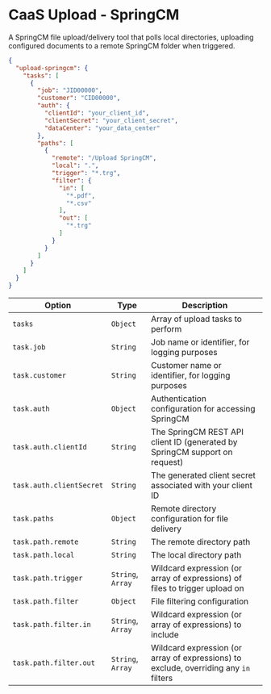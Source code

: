 # CaaS Upload - SpringCM

A SpringCM file upload/delivery tool that polls local directories, uploading configured documents to a remote SpringCM folder when triggered.

```json
{
  "upload-springcm": {
    "tasks": [
      {
        "job": "JID00000",
        "customer": "CID00000",
        "auth": {
          "clientId": "your_client_id",
          "clientSecret": "your_client_secret",
          "dataCenter": "your_data_center"
        },
        "paths": [
          {
            "remote": "/Upload SpringCM",
            "local": ".",
            "trigger": "*.trg",
            "filter": {
              "in": [
                "*.pdf",
                "*.csv"
              ],
              "out": [
                "*.trg"
              ]
            }
          }
        ]
      }
    ]
  }
}
```

| Option | Type | Description |
|--------|------|-------------|
| `tasks` | `Object` | Array of upload tasks to perform |
| `task.job` | `String` | Job name or identifier, for logging purposes |
| `task.customer` | `String` | Customer name or identifier, for logging purposes |
| `task.auth` | `Object` | Authentication configuration for accessing SpringCM |
| `task.auth.clientId` | `String` | The SpringCM REST API client ID (generated by SpringCM support on request) |
| `task.auth.clientSecret` | `String` | The generated client secret associated with your client ID |
| `task.paths` | `Object` | Remote directory configuration for file delivery |
| `task.path.remote` | `String` | The remote directory path |
| `task.path.local` | `String` | The local directory path |
| `task.path.trigger` | `String`, `Array` | Wildcard expression (or array of expressions) of files to trigger upload on |
| `task.path.filter` | `Object` |  File filtering configuration |
| `task.path.filter.in` | `String`, `Array` | Wildcard expression (or array of expressions) to include |
| `task.path.filter.out` | `String`, `Array` | Wildcard expression (or array of expressions) to exclude, overriding any `in` filters |

